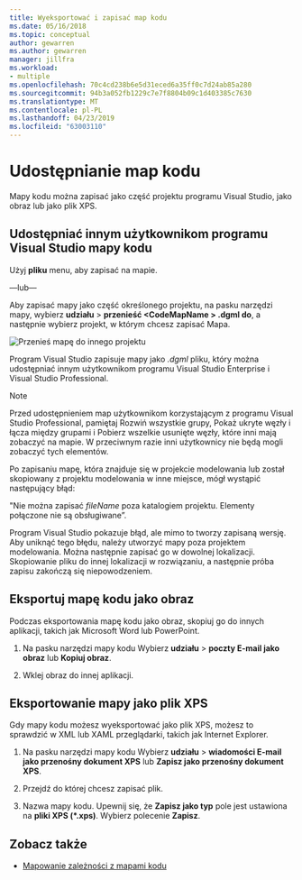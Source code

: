 ```yaml
---
title: Wyeksportować i zapisać map kodu
ms.date: 05/16/2018
ms.topic: conceptual
author: gewarren
ms.author: gewarren
manager: jillfra
ms.workload:
- multiple
ms.openlocfilehash: 70c4cd238b6e5d31eced6a35ff0c7d24ab85a280
ms.sourcegitcommit: 94b3a052fb1229c7e7f8804b09c1d403385c7630
ms.translationtype: MT
ms.contentlocale: pl-PL
ms.lasthandoff: 04/23/2019
ms.locfileid: "63003110"
---
```

# <a name="share-code-maps"></a>Udostępnianie map kodu

Mapy kodu można zapisać jako część projektu programu Visual Studio, jako obraz lub jako plik XPS.

## <a name="share-a-code-map-with-other-visual-studio-users"></a>Udostępniać innym użytkownikom programu Visual Studio mapy kodu

Użyj **pliku** menu, aby zapisać na mapie.

—lub—

Aby zapisać mapy jako część określonego projektu, na pasku narzędzi mapy, wybierz **udziału** > **przenieść \<CodeMapName > .dgml do**, a następnie wybierz projekt, w którym chcesz zapisać Mapa.

![Przenieś mapę do innego projektu](../modeling/media/codemapsmovemapmenu.png)

Program Visual Studio zapisuje mapy jako *.dgml* pliku, który można udostępniać innym użytkownikom programu Visual Studio Enterprise i Visual Studio Professional.

> [!NOTE]
> Przed udostępnieniem map użytkownikom korzystającym z programu Visual Studio Professional, pamiętaj Rozwiń wszystkie grupy, Pokaż ukryte węzły i łącza między grupami i Pobierz wszelkie usunięte węzły, które inni mają zobaczyć na mapie. W przeciwnym razie inni użytkownicy nie będą mogli zobaczyć tych elementów.
>
> Po zapisaniu mapę, która znajduje się w projekcie modelowania lub został skopiowany z projektu modelowania w inne miejsce, mógł wystąpić następujący błąd:
>
> "Nie można zapisać *fileName* poza katalogiem projektu. Elementy połączone nie są obsługiwane”.
>
> Program Visual Studio pokazuje błąd, ale mimo to tworzy zapisaną wersję. Aby uniknąć tego błędu, należy utworzyć mapy poza projektem modelowania. Można następnie zapisać go w dowolnej lokalizacji. Skopiowanie pliku do innej lokalizacji w rozwiązaniu, a następnie próba zapisu zakończą się niepowodzeniem.

## <a name="export-a-code-map-as-an-image"></a>Eksportuj mapę kodu jako obraz

Podczas eksportowania mapę kodu jako obraz, skopiuj go do innych aplikacji, takich jak Microsoft Word lub PowerPoint.

1. Na pasku narzędzi mapy kodu Wybierz **udziału** > **poczty E-mail jako obraz** lub **Kopiuj obraz**.

2. Wklej obraz do innej aplikacji.

## <a name="export-the-map-as-an-xps-file"></a>Eksportowanie mapy jako plik XPS

Gdy mapy kodu możesz wyeksportować jako plik XPS, możesz to sprawdzić w XML lub XAML przeglądarki, takich jak Internet Explorer.

1. Na pasku narzędzi mapy kodu Wybierz **udziału** > **wiadomości E-mail jako przenośny dokument XPS** lub **Zapisz jako przenośny dokument XPS**.

2. Przejdź do której chcesz zapisać plik.

3. Nazwa mapy kodu. Upewnij się, że **Zapisz jako typ** pole jest ustawiona na **pliki XPS (\*.xps)**. Wybierz polecenie **Zapisz**.

## <a name="see-also"></a>Zobacz także

- [Mapowanie zależności z mapami kodu](../modeling/map-dependencies-across-your-solutions.md)